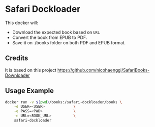 # Safari Dockloader

This docker will:
- Download the expected book based on `URL`
- Convert the book from EPUB to PDF.
- Save it on ./books folder on both PDF and EPUB format.

## Credits

It is based on this project https://github.com/nicohaenggi/SafariBooks-Downloader

## Usage Example

```Bash
docker run -v $(pwd)/books:/safari-dockloader/books \
    -e USER=<USER>             \
    -e PASS=<PWD>              \
    -e URL=<BOOK_URL>          \
    safari-dockloader                               
```